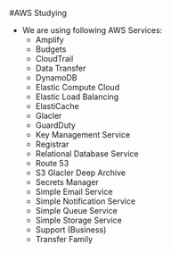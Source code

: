 #AWS Studying
- We are using following AWS Services:
  - Amplify
  - Budgets
  - CloudTrail
  - Data Transfer
  - DynamoDB
  - Elastic Compute Cloud
  - Elastic Load Balancing
  - ElastiCache
  - Glacler
  - GuardDuty
  - Key Management Service
  - Registrar
  - Relational Database Service
  - Route 53
  - S3 Glacler Deep Archive
  - Secrets Manager
  - Simple Email Service
  - Simple Notification Service
  - Simple Queue Service
  - Simple Storage Service
  - Support (Business)
  - Transfer Family